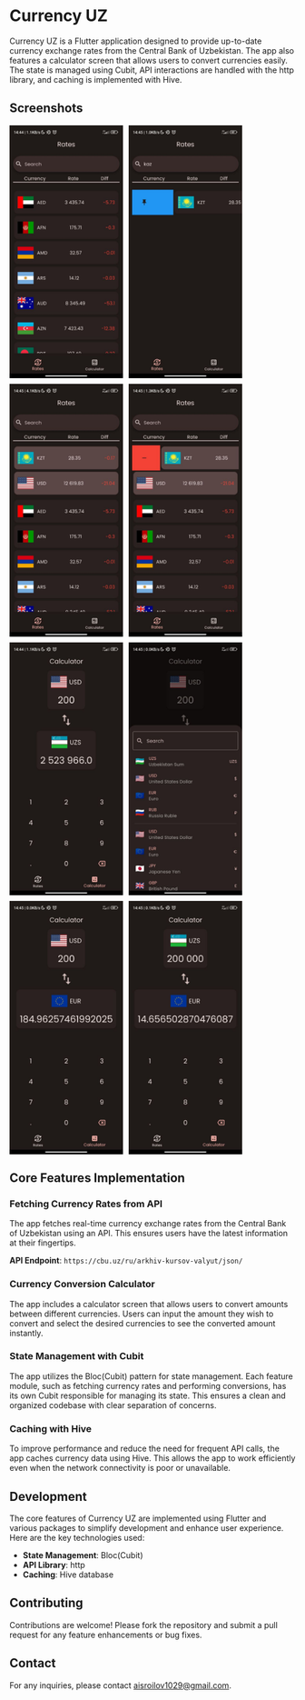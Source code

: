 # Currency UZ

Currency UZ is a Flutter application designed to provide up-to-date currency exchange rates from the Central Bank of Uzbekistan. The app also features a calculator screen that allows users to convert currencies easily. The state is managed using Cubit, API interactions are handled with the http library, and caching is implemented with Hive.

## Screenshots
<div style="display: flex; flex-wrap: wrap; gap: 10px;">
  <img src="assets/screenshots/screenshot2.jpg" alt="Screenshot 1" width="200">
  <img src="assets/screenshots/screenshot6.jpg" alt="Screenshot 2" width="200">
  <img src="assets/screenshots/screenshot9.jpg" alt="Screenshot 3" width="200">
  <img src="assets/screenshots/screenshot1.jpg" alt="Screenshot 4" width="200">
  <img src="assets/screenshots/screenshot5.jpg" alt="Screenshot 5" width="200">
  <img src="assets/screenshots/screenshot3.jpg" alt="Screenshot 6" width="200">
  <img src="assets/screenshots/screenshot8.jpg" alt="Screenshot 7" width="200">
  <img src="assets/screenshots/screenshot7.jpg" alt="Screenshot 8" width="200">
</div>


## Core Features Implementation

### Fetching Currency Rates from API
The app fetches real-time currency exchange rates from the Central Bank of Uzbekistan using an API. This ensures users have the latest information at their fingertips.

**API Endpoint**: `https://cbu.uz/ru/arkhiv-kursov-valyut/json/`

### Currency Conversion Calculator
The app includes a calculator screen that allows users to convert amounts between different currencies. Users can input the amount they wish to convert and select the desired currencies to see the converted amount instantly.

### State Management with Cubit
The app utilizes the Bloc(Cubit) pattern for state management. Each feature module, such as fetching currency rates and performing conversions, has its own Cubit responsible for managing its state. This ensures a clean and organized codebase with clear separation of concerns.

### Caching with Hive
To improve performance and reduce the need for frequent API calls, the app caches currency data using Hive. This allows the app to work efficiently even when the network connectivity is poor or unavailable.

## Development
The core features of Currency UZ are implemented using Flutter and various packages to simplify development and enhance user experience. Here are the key technologies used:
- **State Management**: Bloc(Cubit)
- **API Library**: http
- **Caching**: Hive database

## Contributing
Contributions are welcome! Please fork the repository and submit a pull request for any feature enhancements or bug fixes.

## Contact

For any inquiries, please contact [aisroilov1029@gmail.com](aisroilov1029gmail.com).

